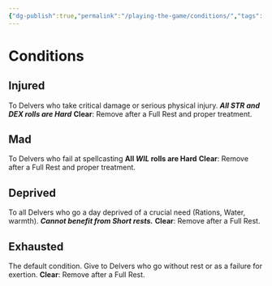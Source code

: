 ```yaml
---
{"dg-publish":true,"permalink":"/playing-the-game/conditions/","tags":["Combat","Rules","Exploration"],"created":"2025-01-02T11:24:07.857-05:00","updated":"2025-03-24T23:11:21.239-04:00"}
---
```



# Conditions
## Injured
To Delvers who take critical damage or serious physical injury. 
***All STR and DEX rolls are Hard***
**Clear**: Remove after a Full Rest and proper treatment.
## Mad
To Delvers who fail at spellcasting
**All *WIL* rolls are Hard**
**Clear**: Remove after a Full Rest and proper treatment.
## Deprived
To all Delvers who go a day deprived of a crucial need (Rations, Water, warmth).
***Cannot benefit from Short rests.***
**Clear**: Remove after a Full Rest. 
## Exhausted
The default condition. Give to Delvers who go without rest or as a failure for exertion.
**Clear**: Remove after a Full Rest. 